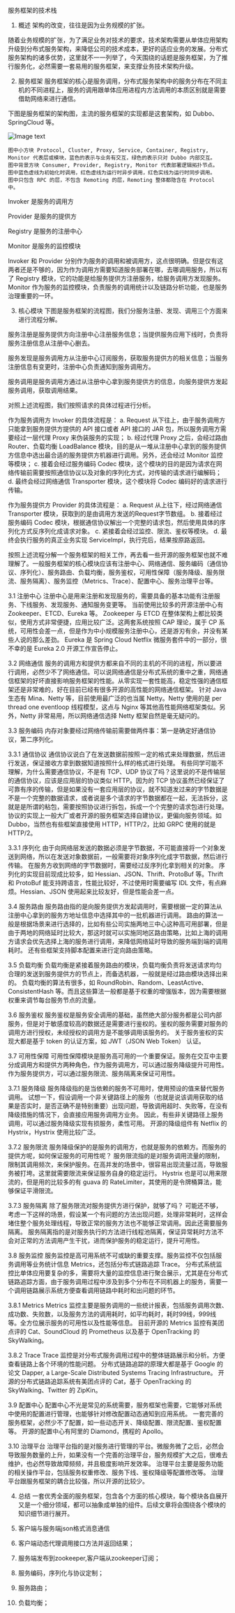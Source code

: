 服务框架的技术栈

1. 概述
架构的改变，往往是因为业务规模的扩张。

随着业务规模的扩张，为了满足业务对技术的要求，技术架构需要从单体应用架构升级到分布式服务架构，来降低公司的技术成本，更好的适应业务的发展。分布式服务架构的诸多优势，这里就不一一列举了，今天围绕的话题是服务框架，为了推行服务化，必然需要一套易用的服务框架，来支撑业务技术架构升级。

2. 服务框架
服务框架的核心是服务调用，分布式服务架构中的服务分布在不同主机的不同进程上，服务的调用跟单体应用进程内方法调用的本质区别就是需要借助网络来进行通信。

下图是服务框架的架构图，主流的服务框架的实现都是这套架构，如 Dubbo、SpringCloud 等。

![Image text](./pic/dubbo-relation.jpg)
```
图中小方块 Protocol, Cluster, Proxy, Service, Container, Registry, Monitor 代表层或模块，蓝色的表示与业务有交互，绿色的表示只对 Dubbo 内部交互。
图中背景方块 Consumer, Provider, Registry, Monitor 代表部署逻辑拓扑节点。
图中蓝色虚线为初始化时调用，红色虚线为运行时异步调用，红色实线为运行时同步调用。
图中只包含 RPC 的层，不包含 Remoting 的层，Remoting 整体都隐含在 Protocol 中。
```
Invoker 是服务的调用方

Provider 是服务的提供方

Registry 是服务的注册中心

Monitor 是服务的监控模块

Invoker 和 Provider 分别作为服务的调用和被调用方，这点很明确。但是仅有这两者还是不够的，因为作为调用方需要知道服务部署在哪，去哪调用服务，所以有了 Registry 模块，它的功能是给服务提供方注册服务，给服务调用方发现服务。Monitor 作为服务的监控模块，负责服务的调用统计以及链路分析功能，也是服务治理重要的一环。

3. 核心模块
下图是服务框架的流程图，我们分服务注册、发现、调用三个方面来进行流程分解。

服务注册是服务提供方向注册中心注册服务信息；当提供服务应用下线时，负责将服务注册信息从注册中心删去。

服务发现是服务调用方从注册中心订阅服务，获取服务提供方的相关信息；当服务注册信息有变更时，注册中心负责通知到服务调用方。

服务调用是服务调用方通过从注册中心拿到服务提供方的信息，向服务提供方发起服务调用，获取调用结果。

对照上述流程图，我们按照请求的具体过程进行分析。

作为服务调用方 Invoker 的具体流程是：
a. Request 从下往上，由于服务调用方只能拿到服务提供方提供的 API 接口或者 API 接口的 JAR 包，所以服务调用方需要经过一层代理 Proxy 来伪装服务的实现；
b. 经过代理 Proxy 之后，会经过路由 Router、负载均衡 LoadBalance 模块，目的是从一堆从注册中心拿到的服务提供方信息中选出最合适的服务提供方机器进行调用。另外，还会经过 Monitor 监控等模块；
c. 接着会经过服务编码 Codec 模块，这个模块的目的是因为请求在网络传输前需要按照通信协议以及对象的序列化方式，对传输的请求进行编解码；
d. 最终会经过网络通信 Transporter 模块，这个模块将 Codec 编码好的请求进行传输。

作为服务提供方 Provider 的具体流程是：
a. Request 从上往下，经过网络通信 Transporter 模块，获取到的是由调用方发送的Request字节数组。
b. 接着经过服务编码 Codec 模块，根据通信协议解出一个完整的请求包，然后使用具体的序列化方式反序列化成请求对象。
c. 紧接着会经过监控、限流、鉴权等模块。
d. 最终会执行服务的真正业务实现 ServiceImpl，执行完后，结果按原路返回。

按照上述流程分解一个服务框架的相关工作，再去看一些开源的服务框架也就不难理解了。一般服务框架的核心模块应该有注册中心、网络通信、服务编码（通信协议、序列化）、服务路由、负载均衡，服务鉴权，可用性保障（服务降级、服务限流、服务隔离）、服务监控（Metrics、Trace）、配置中心、服务治理平台等。

3.1 注册中心
注册中心是用来注册和发现服务的，需要具备的基本功能有注册服务、下线服务、发现服务、通知服务变更等。
当前使用比较多的开源注册中心有 Zookeeper、ETCD、Eureka 等。
Zookeeper 与 ETCD 在整体架构上都比较类似，使用方式非常便捷，应用比较广泛。这两套系统按照 CAP 理论，属于 CP 系统，可用性会差一点，但是作为中小规模服务注册中心，还是游刃有余，并没有某些人说的那么差劲。
Eureka 是 Spring Cloud Netflix 微服务套件中的一部分，很不幸的是 Eureka 2.0 开源工作宣告停止。

3.2 网络通信
服务的调用方和提供方都来自不同的主机的不同的进程，所以要进行调用，必然少不了网络通信。可以说网络通信是分布式系统的重中之重，网络通信框架的好坏直接影响服务框架的性能。从零实现一套性能高，稳定性强的通信框架还是非常难的，好在目前已经有很多开源的高性能的网络通信框架。
针对 Java 生态有 Mina、Netty 等，目前使用最广泛的也当属 Netty。Netty 使用的是 per thread one eventloop 线程模型，这点与 Nginx 等其他高性能网络框架类似。另外，Netty 非常易用，所以网络通信选择 Netty 框架自然是毫无疑问的。

3.3 服务编码
内存对象要经过网络传输前需要做两件事：第一是确定好通信协议，第二序列化。

3.3.1 通信协议
通信协议说白了在发送数据前按照一定的格式来处理数据，然后进行发送，保证接收方拿到数据知道按照什么样的格式进行处理。
有些同学可能不理解，为什么需要通信协议，不是有 TCP、UDP 协议了吗？这里说的不是传输层的通信协议，应该是应用层的协议类似 HTTP。因为的 TCP 协议虽然已经保证了可靠有序的传输，但是如果没有一套应用层的协议，就不知道发过来的字节数据是不是一个完整的数据请求，或者说是多个请求的字节数据都在一起，无法拆分，这就是是所谓的粘包，需要按照协议进行拆包，拆成一个个完整的请求包进行处理。
协议的实现上一般大厂或者开源的服务框架选择自建协议，更偏向服务领域。如 Dubbo，当然也有些框架直接使用 HTTP，HTTP/2，比如 GRPC 使用的就是 HTTP/2。

3.3.1 序列化
由于向网络层发送的数据必须是字节数据，不可能直接将一个对象发送到网络，所以在发送对象数据前，一般需要将对象序列化成字节数据，然后进行传输。
在服务方收到网络的字节数据时，需要经过反序列化拿到相关的对象。
序列化的实现目前现成比较多，如 Hessian、JSON、Thrift、ProtoBuf 等。Thrift 和 ProtoBuf 能支持跨语言，性能比较好，不过使用时需要编写 IDL 文件，有点麻烦。Hessian、JSON 使用起来比较友好，但是性能会差一点。

3.4 服务路由
服务路由指的是向服务提供方发起调用时，需要根据一定的算法从注册中心拿到的服务方地址信息中选择其中的一批机器进行调用。
路由的算法一般是根据场景来进行选择的，比如有些公司实施两地三中心这种高可用部署，但是由于两地的网络延时比较大，那这时就可以实施同地区路由策略，比如上海的调用方请求会优先选择上海的服务进行调用，来降低网络延时导致的服务端到端的调用耗时。
还有些框架支持脚本配置来进行定向路由策略。

3.5 负载均衡
负载均衡是紧接着服务路由的模块，负载均衡负责将发送请求均匀合理的发送到服务提供方的节点上，而备选机器，一般就是经过路由模块选择出来的。
负载均衡的算法有很多，如 RoundRobin、Random、LeastActive、ConsistentHash 等。而且这些算法一般都是基于权重的增强版本，因为需要根据权重来调节每台服务节点的流量。

3.6 服务鉴权
服务鉴权是服务安全调用的基础，虽然绝大部分服务都是公司内部服务，但是对于敏感度较高的数据还是需要进行鉴权的。鉴权的服务需要对服务的调用方进行授权，未经授权的调用方是不能够调用该服务的。
关于服务鉴权的实现大都是基于 token 的认证方案，如 JWT（JSON Web Token） 认证。

3.7 可用性保障
可用性保障模块是服务高可用的一个重要保证。服务在交互中主要分成调用方和提供方两种角色，作为服务调用方，可以通过服务降级提升可用性。作为服务提供方，可以通过服务限流、服务隔离来保证可用性。

3.7.1 服务降级
服务降级指的是当依赖的服务不可用时，使用预设的值来替代服务调用。
试想一下，假设调用一个非关键路径上的服务（也就是说该调用获取的结果是否实时，是否正确不是特别重要）出现问题，导致调用超时、失败等，在没有降级措施的情况下，会直接应用服务调用方业务。
因此，有些非关键路径上服务调用，可以通过服务降级实现有损服务，柔性可用。
开源的降级组件有 Netflix 的 Hystrix，Hystrix 使用比较广泛。

3.7.2 服务限流
服务降级保护的是服务的调用方，也就是服务的依赖方。而服务的提供方呢，如何保证服务的可用性呢？
服务限流指的是对服务调用流量的限制，限制其调用频次，来保护服务。在高并发的场景中，很容易出现流量过高，导致服务被打垮。这里就需要限流来保证服务自身的稳定运行。
Hystrix 也是可以用来限流的，但是用的比较多的有 guava 的 RateLimiter，其使用的是令牌桶算法，能够保证平滑限流。

3.7.3 服务隔离
除了服务限流对服务提供方进行保护，就够了吗？
可能还不够，考虑一下这样的场景，假设某一个有问题的方法出现问题，处理非常耗时，这样会堵住整个服务处理线程，导致正常的服务方法也不能够正常调用。因此还需要服务隔离。
服务隔离指的是对服务执行的方法进行线程池隔离，保证异常耗时方法不会对正常的方法调用产生干扰，进而保护服务的稳定运行，提升可用性。

3.8 服务监控
服务监控是高可用系统不可或缺的重要支撑。服务监控不仅包括服务调用等业务统计信息 Metrics，还包括分布式链路追踪 Trace。
分布式系统监控比单体应用要复杂的多，需要将大量的监控信息进行聚合展示，尤其是在分布式链路追踪方面，由于服务调用过程中涉及到多个分布在不同机器上的服务，需要一个调用链路展示系统方便查看调用链路中耗时和出问题的环节。

3.8.1 Metrics
Metrics 监控主要是服务调用的一些统计报表，包括服务调用次数、成功数、失败数，以及服务方法的调用耗时，如平均耗时，耗时99线，999线等。全方位展示服务的可用性以及性能等信息。
目前开源的 Metrics 监控有美团点评的 Cat、SoundCloud 的 Prometheus 以及基于 OpenTracking 的 SkyWalking。

3.8.2 Trace
Trace 监控是对分布式服务调用过程中的整体链路展示和分析。方便查看链路上各个环境的性能问题。
分布式链路追踪的原理大都是基于 Google 的论文 Dapper, a Large-Scale Distributed Systems Tracing Infrastructure。
开源的分布式链路追踪系统有美团点评的 Cat，基于 OpenTracking 的SkyWalking、Twitter 的 ZipKin。

3.9 配置中心
配置中心不光是常见的系统需要，服务框架也需要，它能够对系统中使用的配置进行管理，也能够针对修改配置动态通知到应用系统。
一套完善的服务框架，必然少不了配置，如一些动态开关、降级配置、限流配置、鉴权配置等。
开源的配置中心有阿里的 Diamond，携程的 Apollo。

3.10 治理平台
治理平台指的是对服务进行管理的平台。微服务微了之后，必然会导致服务数量的上升，如果没有一个完善的治理平台，服务规模扩大之后，很难去维护，也必然导致故障频频，并且极度影响开发效率。
治理平台主要是服务功能的相关操作平台，包括服务权重修改、服务下线、鉴权降级等配置修改等。
治理平台跟服务框架的耦合比较强，所以开源的比较少。

4. 总结
一套优秀全面的服务框架，包含各个方面的核心模块，每个模块各自展开又是一个细分领域，都可以抽象成单独的组件。后续文章将会围绕各个模块的知识细节进行展开。



1. 客户端与服务端json格式消息通信
2. 客户端动态代理调用接口方法并返回结果；
3. 服务端发布到zookeeper,客户端从zookeeper订阅；
4. 服务编码，序列化与协议定制；
5. 服务路由；
6. 负载均衡；